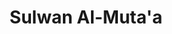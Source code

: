 ---
pid: '3'
artist: Unknown
location: Egypt
title: Sulwan Al-Muta'a
_date: 14th century
object_type: manuscript
current_location: The Museum of Islamic Art, Qatar
wiki_link: https://commons.wikimedia.org/wiki/File:Unknown,_Egypt_or_Syria,_14th_Century_-_Sulwan_Al-Muta%27a_-_Google_Art_Project.jpg
permalink: /objects/3/
layout: iiif-image-page
---